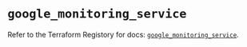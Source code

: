 # `google_monitoring_service`

Refer to the Terraform Registory for docs: [`google_monitoring_service`](https://registry.terraform.io/providers/hashicorp/google-beta/5.26.0/docs/resources/google_monitoring_service).
